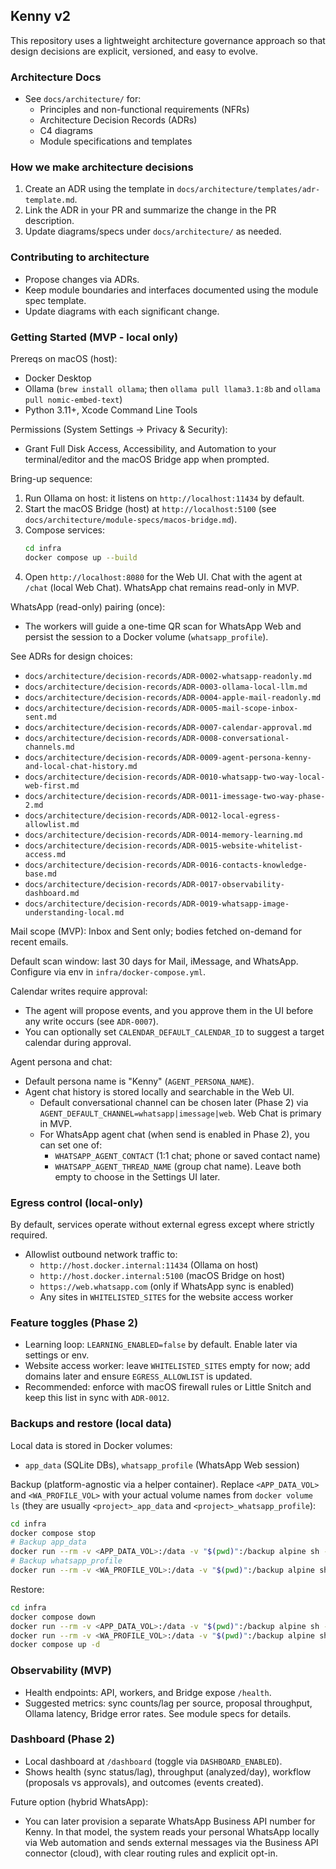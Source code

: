 ## Kenny v2

This repository uses a lightweight architecture governance approach so that design decisions are explicit, versioned, and easy to evolve.

### Architecture Docs
- See `docs/architecture/` for:
  - Principles and non-functional requirements (NFRs)
  - Architecture Decision Records (ADRs)
  - C4 diagrams
  - Module specifications and templates

### How we make architecture decisions
1. Create an ADR using the template in `docs/architecture/templates/adr-template.md`.
2. Link the ADR in your PR and summarize the change in the PR description.
3. Update diagrams/specs under `docs/architecture/` as needed.

### Contributing to architecture
- Propose changes via ADRs.
- Keep module boundaries and interfaces documented using the module spec template.
- Update diagrams with each significant change.



### Getting Started (MVP - local only)
Prereqs on macOS (host):
- Docker Desktop
- Ollama (`brew install ollama`; then `ollama pull llama3.1:8b` and `ollama pull nomic-embed-text`)
- Python 3.11+, Xcode Command Line Tools

Permissions (System Settings → Privacy & Security):
- Grant Full Disk Access, Accessibility, and Automation to your terminal/editor and the macOS Bridge app when prompted.

Bring-up sequence:
1) Run Ollama on host: it listens on `http://localhost:11434` by default.
2) Start the macOS Bridge (host) at `http://localhost:5100` (see `docs/architecture/module-specs/macos-bridge.md`).
3) Compose services:
   ```bash
   cd infra
   docker compose up --build
   ```
4) Open `http://localhost:8080` for the Web UI. Chat with the agent at `/chat` (local Web Chat). WhatsApp chat remains read-only in MVP.

WhatsApp (read-only) pairing (once):
- The workers will guide a one-time QR scan for WhatsApp Web and persist the session to a Docker volume (`whatsapp_profile`).

See ADRs for design choices:
- `docs/architecture/decision-records/ADR-0002-whatsapp-readonly.md`
- `docs/architecture/decision-records/ADR-0003-ollama-local-llm.md`
- `docs/architecture/decision-records/ADR-0004-apple-mail-readonly.md`
- `docs/architecture/decision-records/ADR-0005-mail-scope-inbox-sent.md`
- `docs/architecture/decision-records/ADR-0007-calendar-approval.md`
- `docs/architecture/decision-records/ADR-0008-conversational-channels.md`
 - `docs/architecture/decision-records/ADR-0009-agent-persona-kenny-and-local-chat-history.md`
 - `docs/architecture/decision-records/ADR-0010-whatsapp-two-way-local-web-first.md`
  - `docs/architecture/decision-records/ADR-0011-imessage-two-way-phase-2.md`
  - `docs/architecture/decision-records/ADR-0012-local-egress-allowlist.md`
  - `docs/architecture/decision-records/ADR-0014-memory-learning.md`
  - `docs/architecture/decision-records/ADR-0015-website-whitelist-access.md`
  - `docs/architecture/decision-records/ADR-0016-contacts-knowledge-base.md`
  - `docs/architecture/decision-records/ADR-0017-observability-dashboard.md`
   - `docs/architecture/decision-records/ADR-0019-whatsapp-image-understanding-local.md`

Mail scope (MVP): Inbox and Sent only; bodies fetched on-demand for recent emails.

Default scan window: last 30 days for Mail, iMessage, and WhatsApp. Configure via env in `infra/docker-compose.yml`.

Calendar writes require approval:
- The agent will propose events, and you approve them in the UI before any write occurs (see `ADR-0007`).
- You can optionally set `CALENDAR_DEFAULT_CALENDAR_ID` to suggest a target calendar during approval.

Agent persona and chat:
- Default persona name is "Kenny" (`AGENT_PERSONA_NAME`).
- Agent chat history is stored locally and searchable in the Web UI.
  - Default conversational channel can be chosen later (Phase 2) via `AGENT_DEFAULT_CHANNEL=whatsapp|imessage|web`. Web Chat is primary in MVP.
  - For WhatsApp agent chat (when send is enabled in Phase 2), you can set one of:
    - `WHATSAPP_AGENT_CONTACT` (1:1 chat; phone or saved contact name)
    - `WHATSAPP_AGENT_THREAD_NAME` (group chat name). Leave both empty to choose in the Settings UI later.

### Egress control (local-only)
By default, services operate without external egress except where strictly required.

- Allowlist outbound network traffic to:
  - `http://host.docker.internal:11434` (Ollama on host)
  - `http://host.docker.internal:5100` (macOS Bridge on host)
  - `https://web.whatsapp.com` (only if WhatsApp sync is enabled)
  - Any sites in `WHITELISTED_SITES` for the website access worker

### Feature toggles (Phase 2)
- Learning loop: `LEARNING_ENABLED=false` by default. Enable later via settings or env.
- Website access worker: leave `WHITELISTED_SITES` empty for now; add domains later and ensure `EGRESS_ALLOWLIST` is updated.
- Recommended: enforce with macOS firewall rules or Little Snitch and keep this list in sync with `ADR-0012`.

### Backups and restore (local data)
Local data is stored in Docker volumes:
- `app_data` (SQLite DBs), `whatsapp_profile` (WhatsApp Web session)

Backup (platform-agnostic via a helper container). Replace `<APP_DATA_VOL>` and `<WA_PROFILE_VOL>` with your actual volume names from `docker volume ls` (they are usually `<project>_app_data` and `<project>_whatsapp_profile`):
```bash
cd infra
docker compose stop
# Backup app_data
docker run --rm -v <APP_DATA_VOL>:/data -v "$(pwd)":/backup alpine sh -c "cd /data && tar -czf /backup/app_data.tgz ."
# Backup whatsapp_profile
docker run --rm -v <WA_PROFILE_VOL>:/data -v "$(pwd)":/backup alpine sh -c "cd /data && tar -czf /backup/whatsapp_profile.tgz ."
```

Restore:
```bash
cd infra
docker compose down
docker run --rm -v <APP_DATA_VOL>:/data -v "$(pwd)":/backup alpine sh -c "cd /data && tar -xzf /backup/app_data.tgz"
docker run --rm -v <WA_PROFILE_VOL>:/data -v "$(pwd)":/backup alpine sh -c "cd /data && tar -xzf /backup/whatsapp_profile.tgz"
docker compose up -d
```

### Observability (MVP)
- Health endpoints: API, workers, and Bridge expose `/health`.
- Suggested metrics: sync counts/lag per source, proposal throughput, Ollama latency, Bridge error rates. See module specs for details.

### Dashboard (Phase 2)
- Local dashboard at `/dashboard` (toggle via `DASHBOARD_ENABLED`).
- Shows health (sync status/lag), throughput (analyzed/day), workflow (proposals vs approvals), and outcomes (events created).

Future option (hybrid WhatsApp):
- You can later provision a separate WhatsApp Business API number for Kenny. In that model, the system reads your personal WhatsApp locally via Web automation and sends external messages via the Business API connector (cloud), with clear routing rules and explicit opt-in.

